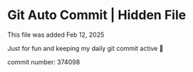 # Git Auto Commit | Hidden File

This file was added Feb 12, 2025

Just for fun and keeping my daily git commit active 🤪

commit number: 374098
